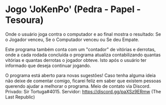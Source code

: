 # Jogo 'JoKenPo' (Pedra - Papel - Tesoura) 
Onde o usuário joga contra o computador e ao final mostra o resultado:
Se o Jogador venceu, 
Se o Computador venceu ou
Se deu Empate.

Este programa também conta com um "contador" de vitórias e derrotas, onde a cada rodada concluída  o  programa atualiza
contabilizando quantas vitórias  e  quantas derrotas  o  jogador obteve. Isto após  o  usuário ter informado que deseja 
continuar jogando.

O programa está aberto para novas sugestões! Caso tenha alguma ideia não deixe de comentar comigo, ficarei feliz em saber
que existem pessoas querendo ajudar a melhorar o programa. 
Meio de contato via Discord.
Privado: Sir Tortuga#4015.
Servidor: https://discord.gg/paXSz9ERmw (The Last Republic)
